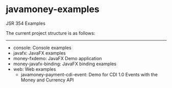 javamoney-examples
==================

JSR 354 Examples

The current project structure is as follows:

---------
- console: Console examples
- javafx: JavaFX examples
 - money-fxdemo: JavaFX Demo application
 - money-javafx-binding: JavaFX binding examples 
- web: Web examples
  - javamoney-payment-cdi-event: Demo for CDI 1.0 Events with the Money and Currency API
